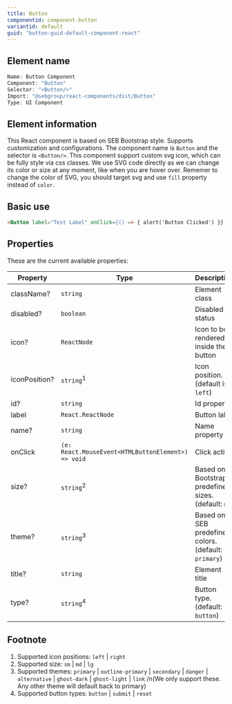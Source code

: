 ```yaml
---
title: Button
componentid: component-button
variantid: default
guid: "button-guid-default-component-react"
---
```


## Element name

```javascript
Name: Button Component
Component: "Button"
Selector: "<Button/>"
Import: "@sebgroup/react-components/dist/Button"
Type: UI Component
```

## Element information

This React component is based on SEB Bootstrap style. Supports customization and configurations. The component name is `Button` and the selector is `<Button/>`. This component support custom svg icon, which can be fully style via css classes. We use SVG code directly as we can change its color or size at any moment, like when you are hover over. Rememer to change the color of SVG, you should target svg and use `fill` property instead of `color`.

## Basic use

```html
<Button label="Test Label" onClick={() => { alert('Button Clicked') }} />
```

## Properties

These are the current available properties:

| Property      | Type                                               | Description                                          |
| ------------- | -------------------------------------------------- | ---------------------------------------------------- |
| className?    | `string`                                           | Element class                                        |
| disabled?     | `boolean`                                          | Disabled status                                      |
| icon?         | `ReactNode`                                        | Icon to be rendered inside the button                |
| iconPosition? | `string`<sup>1</sup>                               | Icon position. (default is `left`)                   |
| id?           | `string`                                           | Id property                                          |
| label         | `React.ReactNode`                                  | Button label                                         |
| name?         | `string`                                           | Name property                                        |
| onClick       | `(e: React.MouseEvent<HTMLButtonElement>) => void` | Click action                                         |
| size?         | `string`<sup>2</sup>                               | Based on Bootstrap predefined sizes. (default: `md`) |
| theme?        | `string`<sup>3</sup>                               | Based on SEB predefined colors. (default: `primary`) |
| title?        | `string`                                           | Element title                                        |
| type?         | `string`<sup>4</sup>                               | Button type. (default: `button`)                     |

## Footnote

1. Supported icon positions: `left` | `right`
2. Supported size: `sm` | `md` | `lg`
3. Supported themes: `primary` | `outline-primary` | `secondary` | `danger` | `alternative` | `ghost-dark` | `ghost-light` | `link` /n(We only support these. Any other theme will default back to primary)
4. Supported button types: `button` | `submit` | `reset`
